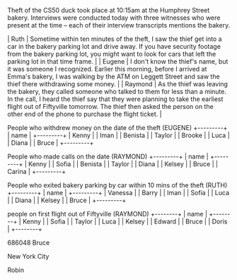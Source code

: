 Theft of the CS50 duck took place at 10:15am at the Humphrey Street bakery. Interviews were conducted today with three witnesses who were present at the time – each of their interview transcripts mentions the bakery.

| Ruth    | Sometime within ten minutes of the theft, I saw the thief get into a car in the bakery parking lot and drive away. If you have security footage from the bakery parking lot, you might want to look for cars that left the parking lot in that time frame.                                                          |
| Eugene  | I don't know the thief's name, but it was someone I recognized. Earlier this morning, before I arrived at Emma's bakery, I was walking by the ATM on Leggett Street and saw the thief there withdrawing some money.                                                                                                 |
| Raymond | As the thief was leaving the bakery, they called someone who talked to them for less than a minute. In the call, I heard the thief say that they were planning to take the earliest flight out of Fiftyville tomorrow. The thief then asked the person on the other end of the phone to purchase the flight ticket. |

People who withdrew money on the date of the theft (EUGENE)
+---------+
|  name   |
+---------+
| Kenny   |
| Iman    |
| Benista |
| Taylor  |
| Brooke  |
| Luca    |
| Diana   |
| Bruce   |
+---------+

People who made calls on the date (RAYMOND)
+---------+
|  name   |
+---------+
| Kenny   |
| Sofia   |
| Benista |
| Taylor  |
| Diana   |
| Kelsey  |
| Bruce   |
| Carina  |
+---------+

People who exited bakery parking by car within 10 mins of the theft (RUTH)
+---------+
|  name   |
+---------+
| Vanessa |
| Barry   |
| Iman    |
| Sofia   |
| Luca    |
| Diana   |
| Kelsey  |
| Bruce   |
+---------+


people on first flight out of Fiftyville (RAYMOND)
+--------+
|  name  |
+--------+
| Kenny  |
| Sofia  |
| Taylor |
| Luca   |
| Kelsey |
| Edward |
| Bruce  |
| Doris  |
+--------+

686048
Bruce



New York City

Robin